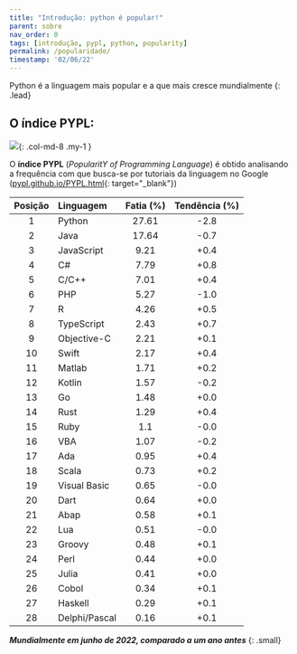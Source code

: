 ```yaml
---
title: "Introdução: python é popular!"
parent: sobre
nav_order: 0
tags: [introdução, pypl, python, popularity]
permalink: /popularidade/
timestamp: '02/06/22'
---
```


Python é a linguagem mais popular e a que mais cresce mundialmente
{: .lead}

## O índice PYPL:

![]({{site.baseurl}}/assets/images/pypl.png){: .col-md-8 .my-1 }

O **índice PYPL** (*PopularitY of Programming Language*) é obtido analisando a frequência com que busca-se por tutoriais da linguagem no Google ([pypl.github.io/PYPL.html](http://pypl.github.io/PYPL.html){: target="\_blank"})

| Posição	| Linguagem |	Fatia (%)	| Tendência (%) |
|:-------:|:--------- |:-----:|:---------:|
| 1 | Python |          27.61  | -2.8  |
| 2 | Java |          17.64  | -0.7  |
| 3 | JavaScript |          9.21  | +0.4  |
| 4 | C# |          7.79  | +0.8  |
| 5 | C/C++ |          7.01  | +0.4  |
| 6 | PHP |          5.27  | -1.0  |
| 7 | R |          4.26  | +0.5  |
| 8 | TypeScript |          2.43  | +0.7  |
| 9 | Objective-C |          2.21  | +0.1  |
| 10 | Swift |          2.17  | +0.4  |
| 11 | Matlab |          1.71  | +0.2  |
| 12 | Kotlin |          1.57  | -0.2  |
| 13 | Go |          1.48  | +0.0  |
| 14 | Rust |          1.29  | +0.4  |
| 15 | Ruby |          1.1  | -0.0  |
| 16 | VBA |          1.07  | -0.2  |
| 17 | Ada |          0.95  | +0.4  |
| 18 | Scala |          0.73  | +0.2  |
| 19 | Visual Basic |          0.65  | -0.0  |
| 20 | Dart |          0.64  | +0.0  |
| 21 | Abap |          0.58  | +0.1  |
| 22 | Lua |          0.51  | -0.0  |
| 23 | Groovy |          0.48  | +0.1  |
| 24 | Perl |          0.44  | +0.0  |
| 25 | Julia |          0.41  | +0.0  |
| 26 | Cobol |          0.34  | +0.1  |
| 27 | Haskell |          0.29  | +0.1  |
| 28 | Delphi/Pascal |          0.16  | +0.1  |

***Mundialmente em junho de 2022, comparado a um ano antes***
{: .small}
